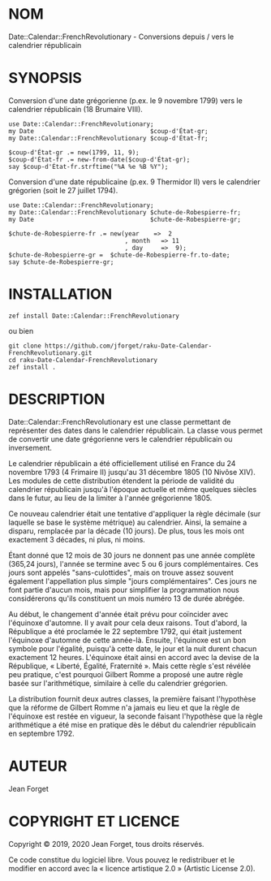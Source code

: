 NOM
===

Date::Calendar::FrenchRevolutionary - Conversions depuis / vers le calendrier républicain

SYNOPSIS
========

Conversion d'une date  grégorienne (p.ex. le 9 novembre  1799) vers le
calendrier républicain (18 Brumaire VIII).

```perl6
use Date::Calendar::FrenchRevolutionary;
my Date                                $coup-d'État-gr;
my Date::Calendar::FrenchRevolutionary $coup-d'État-fr;

$coup-d'État-gr .= new(1799, 11, 9);
$coup-d'État-fr .= new-from-date($coup-d'État-gr);
say $coup-d'État-fr.strftime("%A %e %B %Y");
```

Conversion  d'une date  républicaine (p.ex.  9 Thermidor  II) vers  le
calendrier grégorien (soit le 27 juillet 1794).

```perl6
use Date::Calendar::FrenchRevolutionary;
my Date::Calendar::FrenchRevolutionary $chute-de-Robespierre-fr;
my Date                                $chute-de-Robespierre-gr;

$chute-de-Robespierre-fr .= new(year    =>  2
                                , month   => 11
                                , day     =>  9);
$chute-de-Robespierre-gr =  $chute-de-Robespierre-fr.to-date;
say $chute-de-Robespierre-gr;
```

INSTALLATION
============

```shell
zef install Date::Calendar::FrenchRevolutionary
```

ou bien

```shell
git clone https://github.com/jforget/raku-Date-Calendar-FrenchRevolutionary.git
cd raku-Date-Calendar-FrenchRevolutionary
zef install .
```

DESCRIPTION
===========

Date::Calendar::FrenchRevolutionary  est  une   classe  permettant  de
représenter des dates  dans le calendrier républicain.  La classe vous
permet  de   convertir  une   date  grégorienne  vers   le  calendrier
républicain ou inversement.

Le calendrier républicain a été officiellement utilisé en France du 24
novembre 1793  (4 Frimaire  II) jusqu'au 31  décembre 1805  (10 Nivôse
XIV).  Les  modules  de  cette distribution  étendent  la  période  de
validité du  calendrier républicain jusqu'à l'époque  actuelle et même
quelques  siècles dans  le  futur, au  lieu de  la  limiter à  l'année
grégorienne 1805.

Ce  nouveau  calendrier  était  une  tentative  d'appliquer  la  règle
décimale (sur  laquelle se  base le  système métrique)  au calendrier.
Ainsi, la  semaine a disparu, remplacée  par la décade (10  jours). De
plus, tous les mois ont exactement 3 décades, ni plus, ni moins.

Étant donné que 12 mois de 30  jours ne donnent pas une année complète
(365,24 jours), l'année se termine  avec 5 ou 6 jours complémentaires.
Ces jours sont appelés "sans-culottides", mais on trouve assez souvent
également l'appellation plus simple "jours complémentaires". Ces jours
ne font  partie d'aucun  mois, mais  pour simplifier  la programmation
nous  considérerons qu'ils  constituent  un mois  numéro  13 de  durée
abrégée.

Au  début,  le changement  d'année  était  prévu pour  coïncider  avec
l'équinoxe d'automne. Il y avait pour cela deux raisons. Tout d'abord,
la  République  a  été  proclamée  le 22  septembre  1792,  qui  était
justement l'équinoxe d'automne de  cette année-là. Ensuite, l'équinoxe
est un bon symbole pour l'égalité,  puisqu'à cette date, le jour et la
nuit durent  chacun exactement  12 heures.  L'équinoxe était  ainsi en
accord avec la devise de la République, « Liberté, Égalité, Fraternité
». Mais cette règle s'est révélée peu pratique, c'est pourquoi Gilbert
Romme a proposé une autre  règle basée sur l'arithmétique, similaire à
celle du calendrier grégorien.

La  distribution  fournit deux  autres  classes,  la première  faisant
l'hypothèse que la réforme de Gilbert  Romme n'a jamais eu lieu et que
la  règle de  l'équinoxe est  restée  en vigueur,  la seconde  faisant
l'hypothèse que  la règle arithmétique a  été mise en pratique  dès le
début du calendrier républicain en septembre 1792.


AUTEUR
======

Jean Forget <J2N-FORGET at orange dot fr>

COPYRIGHT ET LICENCE
====================

Copyright © 2019, 2020 Jean Forget, tous droits réservés.

Ce code constitue du logiciel libre. Vous pouvez le redistribuer et le
modifier  en accord  avec  la  « licence  artistique  2.0 »  (Artistic
License 2.0).

